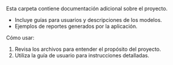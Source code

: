 Esta carpeta contiene documentación adicional sobre el proyecto.

- Incluye guías para usuarios y descripciones de los modelos.
- Ejemplos de reportes generados por la aplicación.

Cómo usar:
1. Revisa los archivos para entender el propósito del proyecto.
2. Utiliza la guía de usuario para instrucciones detalladas.